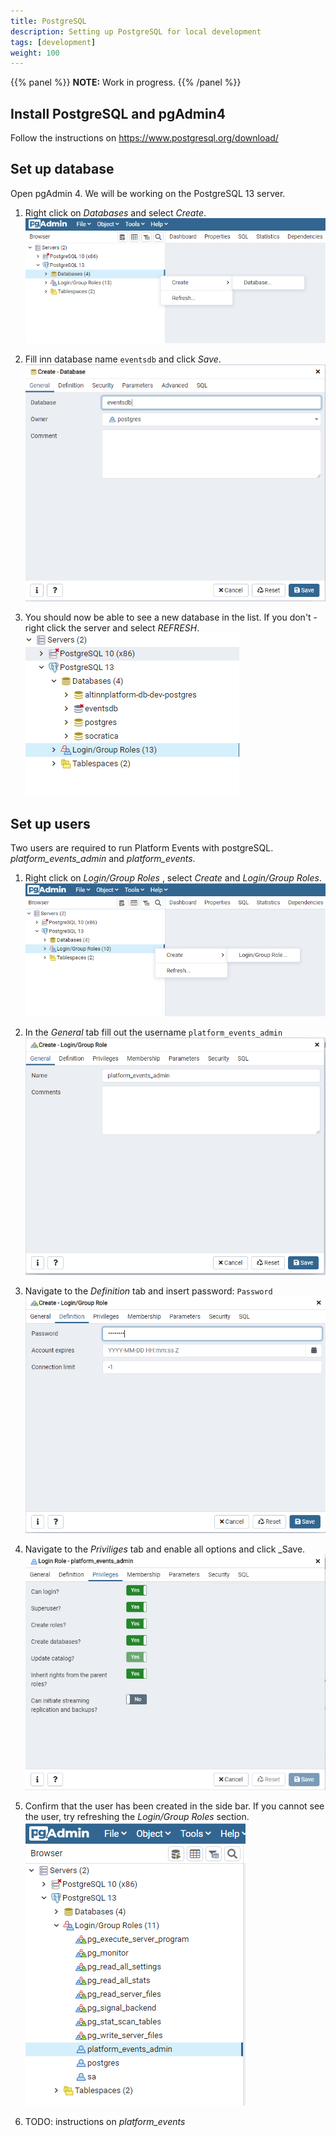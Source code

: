 ```yaml
---
title: PostgreSQL
description: Setting up PostgreSQL for local development
tags: [development]
weight: 100
---
```


{{% panel %}}
**NOTE:** Work in progress.
{{% /panel %}}

## Install PostgreSQL and pgAdmin4

Follow the instructions on https://www.postgresql.org/download/

## Set up database

Open pgAdmin 4.
We will be working on the PostgreSQL 13 server.

1. Right click on _Databases_ and select _Create_.
![Create new database](images/setup-1.PNG "Create new database")

2. Fill inn database name `eventsdb` and click _Save_.
![Configure new database](images/setup-2.PNG "Configure new database")

3. You should now be able to see a new database in the list. If you don't - right click the server and select _REFRESH_.
![Confirm new database](images/setup-3.PNG "Confirm new database")

## Set up users

Two users are required to run Platform Events with postgreSQL.
_platform_events_admin_ and _platform_events_.

1. Right click on _Login/Group Roles_ , select _Create_ and _Login/Group Roles_.
![Step 1](images/setup-user-1.PNG "Step 1")

2. In the _General_ tab fill out the username `platform_events_admin`
![Step 2](images/setup-user-2.PNG "Step 2")

3. Navigate to the _Definition_ tab and insert password: `Password`
![Step 3](images/setup-user-3.PNG "Step 3")

4. Navigate to the _Priviliges_ tab and enable all options and click _Save.
![Step 4](images/setup-user-4.PNG "Step 4")

5. Confirm that the user has been created in the side bar.
If you cannot see the user, try refreshing the _Login/Group Roles_ section.
![Step 5](images/setup-user-5.PNG "Step 5")

7. TODO: instructions on _platform_events_